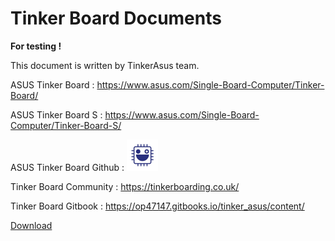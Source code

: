 # Tinker Board Documents

**For testing !**

This document is written by TinkerAsus team. 


ASUS Tinker Board : https://www.asus.com/Single-Board-Computer/Tinker-Board/

ASUS Tinker Board S : https://www.asus.com/Single-Board-Computer/Tinker-Board-S/

ASUS Tinker Board Github : [<img src="TBgithub.png" height="50" width="50">](https://github.com/TinkerBoard)

Tinker Board Community : https://tinkerboarding.co.uk/

Tinker Board Gitbook : https://op47147.gitbooks.io/tinker_asus/content/

<a href="123.txt" target="_blank">Download</a>

